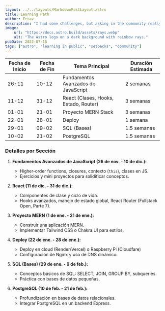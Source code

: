 ```yaml
---
layout: ../../layouts/MarkdownPostLayout.astro
title: Learning Path
author: Frtav
description: "I had some challenges, but asking in the community really helped!"
image:
    url: "https://docs.astro.build/assets/rays.webp"
    alt: "The Astro logo on a dark background with rainbow rays."
pubDate: 2022-07-15
tags: ["astro", "learning in public", "setbacks", "community"]
---
```



| Fecha de Inicio | Fecha de Fin    | Tema Principal                        | Duración Estimada |
| --------------- | --------------- | ------------------------------------- | ----------------- |
| 26-11 | 10-12 | Fundamentos Avanzados de JavaScript   | 2 semanas         |
| 11-12 | 31-12 | React (Clases, Hooks, Estado, Router) | 3 semanas         |
| 01-01 | 21-01 | Proyecto MERN Stack                   | 3 semanas         |
| 22-01 | 28-01 | Deploy                                | 1 semana          |
| 29-01 | 09-02 | SQL (Bases)                           | 1.5 semanas       |
| 10-02 | 21-02 | PostgreSQL                            | 1.5 semanas       |


### **Detalles por Sección**

1. **Fundamentos Avanzados de JavaScript (26 de nov. - 10 de dic.):**
    - Higher-order functions, closures, contexto (`this`), clases en JS.
    - Ejercicios y mini proyectos para solidificar conceptos.
    
2. **React (11 de dic. - 31 de dic.):**
    - Componentes de clase y ciclo de vida.
    - Hooks avanzados, manejo de estado global, React Router (Fullstack Open, Parte 7).
3. **Proyecto MERN (1 de ene. - 21 de ene.):**
    - Construir una aplicación MERN.
    - Implementar Tailwind CSS o Chakra UI para estilos.
    
1. **Deploy (22 de ene. - 28 de ene.):**
    - Deploy en cloud (Render/Vercel) o Raspberry Pi (Cloudfare)
    - Configuración de Nginx y uso de DNS dinámico.
    
1. **SQL (Bases) (29 de ene. - 9 de feb.):**
    - Conceptos básicos de SQL: SELECT, JOIN, GROUP BY, subqueries.
    - Práctica con bases de datos pequeñas.
    
1. **PostgreSQL (10 de feb. - 21 de feb.):**
    - Profundización en bases de datos relacionales.
    - Integrar PostgreSQL en un backend Express.